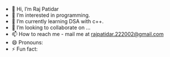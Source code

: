 - 👋 Hi, I’m Raj Patidar
- 👀 I’m interested in programming.
- 🌱 I’m currently learning DSA with c++.
- 💞️ I’m looking to collaborate on ...
- 📫 How to reach me - mail me at rajpatidar.222002@gmail.com
- 😄 Pronouns: 
- ⚡ Fun fact:

<!---
18110-raj/18110-raj is a ✨ special ✨ repository because its `README.md` (this file) appears on your GitHub profile.
You can click the Preview link to take a look at your changes.
--->

